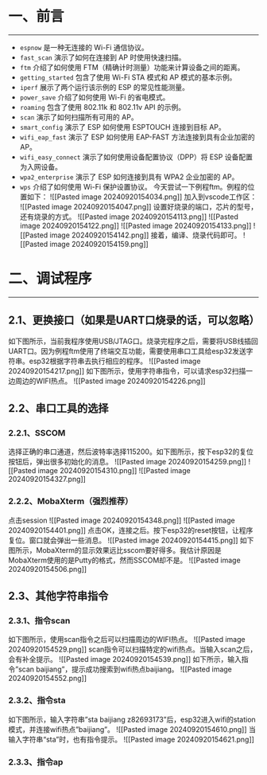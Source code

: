 # 一、前言
---
- `espnow` 是一种无连接的 Wi-Fi 通信协议。
- `fast_scan` 演示了如何在连接到 AP 时使用快速扫描。
- `ftm` 介绍了如何使用 FTM（精确计时测量）功能来计算设备之间的距离。
- `getting_started` 包含了使用 Wi-Fi STA 模式和 AP 模式的基本示例。
- `iperf` 展示了两个运行该示例的 ESP 的常见性能测量。
- `power_save` 介绍了如何使用 Wi-Fi 的省电模式。
- `roaming` 包含了使用 802.11k 和 802.11v API 的示例。
- `scan` 演示了如何扫描所有可用的 AP。
- `smart_config` 演示了 ESP 如何使用 ESPTOUCH 连接到目标 AP。
- `wifi_eap_fast` 演示了 ESP 如何使用 EAP-FAST 方法连接到具有企业加密的 AP。
- `wifi_easy_connect` 演示了如何使用设备配置协议（DPP）将 ESP 设备配置为入网设备。
- `wpa2_enterprise` 演示了 ESP 如何连接到具有 WPA2 企业加密的 AP。
- `wps` 介绍了如何使用 Wi-Fi 保护设置协议。
今天尝试一下例程ftm。例程的位置如下：
![[Pasted image 20240920154034.png]]
加入到vscode工作区：
![[Pasted image 20240920154047.png]]
设置好烧录的端口，芯片的型号，还有烧录的方式。
![[Pasted image 20240920154113.png]]
![[Pasted image 20240920154122.png]]
![[Pasted image 20240920154133.png]]
![[Pasted image 20240920154142.png]]
接着，编译、烧录代码即可。
![[Pasted image 20240920154159.png]]

# 二、调试程序
---
## 2.1、更换接口（如果是UART口烧录的话，可以忽略）
如下图所示，当前我程序使用USB/JTAG口。烧录完程序之后，需要将USB线插回UART口。因为例程ftm使用了终端交互功能，需要使用串口工具给esp32发送字符串。esp32根据字符串去执行相应的程序。
![[Pasted image 20240920154217.png]]
如下图所示，使用字符串指令，可以请求esp32扫描一边周边的WIFI热点。
![[Pasted image 20240920154226.png]]
## 2.2、串口工具的选择
### 2.2.1、SSCOM
选择正确的串口通道，然后波特率选择115200。如下图所示，按下esp32的复位按钮后，弹出很多初始化的消息。
![[Pasted image 20240920154259.png]]
![[Pasted image 20240920154310.png]]
![[Pasted image 20240920154327.png]]

### 2.2.2、MobaXterm（强烈推荐）
点击session
![[Pasted image 20240920154348.png]]
![[Pasted image 20240920154401.png]]
点击OK，连接之后。按下esp32的reset按钮，让程序复位。窗口就会弹出一些消息。
![[Pasted image 20240920154415.png]]
如下图所示，MobaXterm的显示效果远比sscom要好得多。我估计原因是MobaXterm使用的是Putty的格式，然而SSCOM却不是。
![[Pasted image 20240920154506.png]]

## 2.3、其他字符串指令
### 2.3.1、指令scan
如下图所示，使用scan指令之后可以扫描周边的WIFI热点。
![[Pasted image 20240920154529.png]]
scan指令可以扫描特定的wifi热点。当输入scan之后，会有补全提示。
![[Pasted image 20240920154539.png]]
如下所示，输入指令”scan baijiang”，提示成功搜索到wifi热点baijiang。
![[Pasted image 20240920154552.png]]
### 2.3.2、指令sta
如下图所示，输入字符串”sta baijiang z82693173”后，esp32进入wifi的station模式，并连接wifi热点”baijiang”。
![[Pasted image 20240920154610.png]]
当输入字符串“sta”时，也有指令提示。
![[Pasted image 20240920154621.png]]
### 2.3.3、指令ap